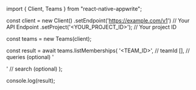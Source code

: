 import { Client, Teams } from "react-native-appwrite";

const client = new Client()
    .setEndpoint('https://example.com/v1') // Your API Endpoint
    .setProject('<YOUR_PROJECT_ID>'); // Your project ID

const teams = new Teams(client);

const result = await teams.listMemberships(
    '<TEAM_ID>', // teamId
    [], // queries (optional)
    '<SEARCH>' // search (optional)
);

console.log(result);
